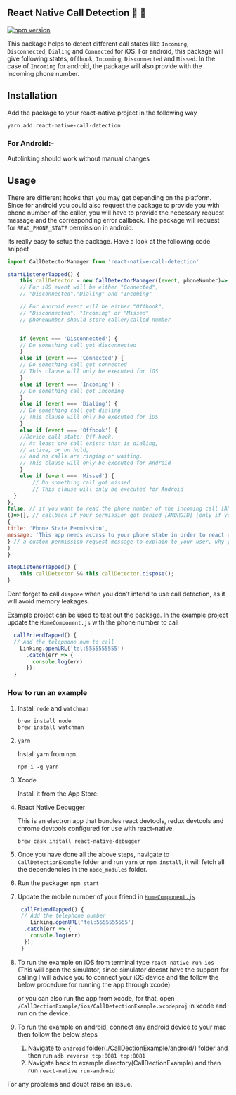 ## React Native Call Detection 🎉 🎊

[![npm version](https://badge.fury.io/js/react-native-call-detection.svg)](https://badge.fury.io/js/react-native-call-detection)

This package helps to detect different call states like `Incoming`, `Disconnected`, `Dialing` and `Connected` for iOS. For android, this package will give following states, `Offhook`, `Incoming`, `Disconnected` and `Missed`. In the case of `Incoming` for android, the package will also provide with the incoming phone number.

## Installation

Add the package to your react-native project in the following way

```shell
yarn add react-native-call-detection

```

### For Android:-

Autolinking should work without manual changes

## Usage

There are different hooks that you may get depending on the platform. Since for android you could also request the package to provide you with phone number of the caller, you will have to provide the necessary request message and the corresponding error callback. The package will request for `READ_PHONE_STATE` permission in android.

Its really easy to setup the package. Have a look at the following code snippet

```javascript
import CallDetectorManager from 'react-native-call-detection'

startListenerTapped() {
	this.callDetector = new CallDetectorManager((event, phoneNumber)=> {
	// For iOS event will be either "Connected",
	// "Disconnected","Dialing" and "Incoming"

	// For Android event will be either "Offhook",
	// "Disconnected", "Incoming" or "Missed"
	// phoneNumber should store caller/called number


	if (event === 'Disconnected') {
	// Do something call got disconnected
	}
	else if (event === 'Connected') {
	// Do something call got connected
	// This clause will only be executed for iOS
	}
	else if (event === 'Incoming') {
	// Do something call got incoming
	}
	else if (event === 'Dialing') {
	// Do something call got dialing
	// This clause will only be executed for iOS
	}
	else if (event === 'Offhook') {
	//Device call state: Off-hook.
	// At least one call exists that is dialing,
	// active, or on hold,
	// and no calls are ringing or waiting.
	// This clause will only be executed for Android
	}
	else if (event === 'Missed') {
    	// Do something call got missed
    	// This clause will only be executed for Android
  }
},
false, // if you want to read the phone number of the incoming call [ANDROID], otherwise false
()=>{}, // callback if your permission got denied [ANDROID] [only if you want to read incoming number] default: console.error
{
title: 'Phone State Permission',
message: 'This app needs access to your phone state in order to react and/or to adapt to incoming calls.'
} // a custom permission request message to explain to your user, why you need the permission [recommended] - this is the default one
)
}

stopListenerTapped() {
	this.callDetector && this.callDetector.dispose();
}

```

Dont forget to call `dispose` when you don't intend to use call detection, as it will avoid memory leakages.

Example project can be used to test out the package. In the example project update the `HomeComponent.js` with the phone number to call

```javascript
  callFriendTapped() {
  // Add the telephone num to call
    Linking.openURL('tel:5555555555')
      .catch(err => {
        console.log(err)
      });
  }
```

### How to run an example

1.  Install `node` and `watchman`

    ```
    brew install node
    brew install watchman

    ```

2.  `yarn`

    Install `yarn` from `npm`.

        npm i -g yarn

3.  Xcode

    Install it from the App Store.

4.  React Native Debugger

    This is an electron app that bundles react devtools, redux devtools and chrome devtools configured for use with react-native.

        brew cask install react-native-debugger

5.  Once you have done all the above steps, navigate to `CallDetectionExample` folder and run `yarn` or `npm install`, it will fetch all the dependencies in the `node_modules` folder.

6.  Run the packager
    `npm start`

7.  Update the mobile number of your friend in [`HomeComponent.js`](CallDetectionExample/src/HomeComponent.js)

    ```javascript
     callFriendTapped() {
     // Add the telephone number
    	Linking.openURL('tel:5555555555')
      .catch(err => {
        console.log(err)
      });
     }

    ```

8.  To run the example on iOS from terminal type
    `react-native run-ios` (This will open the simulator, since simulator doesnt have the support for calling I will advice you to connect your iOS device and the follow the below procedure for running the app through xcode)

    or you can also run the app from xcode, for that, open `/CallDectionExample/ios/CallDetectionExample.xcodeproj` in xcode and run on the device.

9.  To run the example on android, connect any android device to your mac then follow the below steps
    1. Navigate to `android` folder(./CallDectionExample/android/) folder and then run `adb reverse tcp:8081 tcp:8081`
    2. Navigate back to example directory(CallDectionExample) and then run
       `react-native run-android`

For any problems and doubt raise an issue.
